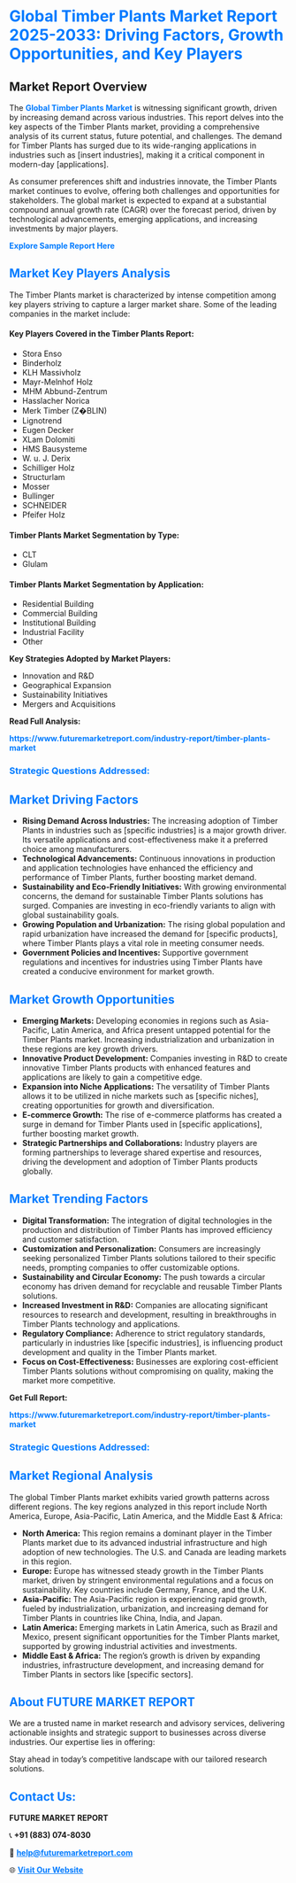 <h1 style="color: #007BFF;">Global Timber Plants Market Report 2025-2033: Driving Factors, Growth Opportunities, and Key Players</h1>

<section id="overview">
<h2>Market Report Overview</h2>
<p>The <a href="https://www.futuremarketreport.com/industry-report/timber-plants-market" style="color: #007BFF; text-decoration: none;"><strong>Global Timber Plants Market</strong></a> is witnessing significant growth, driven by increasing demand across various industries. This report delves into the key aspects of the Timber Plants market, providing a comprehensive analysis of its current status, future potential, and challenges. The demand for Timber Plants has surged due to its wide-ranging applications in industries such as [insert industries], making it a critical component in modern-day [applications].</p>
<p>As consumer preferences shift and industries innovate, the Timber Plants market continues to evolve, offering both challenges and opportunities for stakeholders. The global market is expected to expand at a substantial compound annual growth rate (CAGR) over the forecast period, driven by technological advancements, emerging applications, and increasing investments by major players.</p>
</section>

<section id="overview">
<p><a href="https://www.futuremarketreport.com/request-sample/reportId=26874" style="color: #007BFF; text-decoration: none;"><strong>Explore Sample Report Here</strong></a></p>
</section>

<section id="key-players">
<h2 style="color: #007BFF;">Market Key Players Analysis</h2>
<p>The Timber Plants market is characterized by intense competition among key players striving to capture a larger market share. Some of the leading companies in the market include:</p>
<h4>Key Players Covered in the Timber Plants Report:</h4>
<ul><li>Stora Enso</li><li>Binderholz</li><li>KLH Massivholz</li><li>Mayr-Melnhof Holz</li><li>MHM Abbund-Zentrum</li><li>Hasslacher Norica</li><li>Merk Timber (Z�BLIN)</li><li>Lignotrend</li><li>Eugen Decker</li><li>XLam Dolomiti</li><li>HMS Bausysteme</li><li>W. u. J. Derix</li><li>Schilliger Holz</li><li>Structurlam</li><li>Mosser</li><li>Bullinger</li><li>SCHNEIDER</li><li>Pfeifer Holz</li></ul>
<h4>Timber Plants Market Segmentation by Type:</h4>
<ul><li>CLT</li><li>Glulam</li></ul>

<h4>Timber Plants Market Segmentation by Application:</h4>
<ul><li>Residential Building</li><li>Commercial Building</li><li>Institutional Building</li><li>Industrial Facility</li><li>Other</li></ul>
<p><strong>Key Strategies Adopted by Market Players:</strong></p>
<ul>
<li>Innovation and R&D</li>
<li>Geographical Expansion</li>
<li>Sustainability Initiatives</li>
<li>Mergers and Acquisitions</li>
</ul>
</section>

<section>
<p><strong>Read Full Analysis: </strong></p><a href="https://www.futuremarketreport.com/industry-report/timber-plants-market" style="color: #007BFF; text-decoration: none;"><strong>https://www.futuremarketreport.com/industry-report/timber-plants-market</strong></a>
<h3 style="color: #007BFF;">Strategic Questions Addressed:</h3>
</section>

<section id="driving-factors">
<h2 style="color: #007BFF;">Market Driving Factors</h2>
<ul>
<li><strong>Rising Demand Across Industries:</strong> The increasing adoption of Timber Plants in industries such as [specific industries] is a major growth driver. Its versatile applications and cost-effectiveness make it a preferred choice among manufacturers.</li>
<li><strong>Technological Advancements:</strong> Continuous innovations in production and application technologies have enhanced the efficiency and performance of Timber Plants, further boosting market demand.</li>
<li><strong>Sustainability and Eco-Friendly Initiatives:</strong> With growing environmental concerns, the demand for sustainable Timber Plants solutions has surged. Companies are investing in eco-friendly variants to align with global sustainability goals.</li>
<li><strong>Growing Population and Urbanization:</strong> The rising global population and rapid urbanization have increased the demand for [specific products], where Timber Plants plays a vital role in meeting consumer needs.</li>
<li><strong>Government Policies and Incentives:</strong> Supportive government regulations and incentives for industries using Timber Plants have created a conducive environment for market growth.</li>
</ul>
</section>

<section id="growth-opportunities">
<h2 style="color: #007BFF;">Market Growth Opportunities</h2>
<ul>
<li><strong>Emerging Markets:</strong> Developing economies in regions such as Asia-Pacific, Latin America, and Africa present untapped potential for the Timber Plants market. Increasing industrialization and urbanization in these regions are key growth drivers.</li>
<li><strong>Innovative Product Development:</strong> Companies investing in R&D to create innovative Timber Plants products with enhanced features and applications are likely to gain a competitive edge.</li>
<li><strong>Expansion into Niche Applications:</strong> The versatility of Timber Plants allows it to be utilized in niche markets such as [specific niches], creating opportunities for growth and diversification.</li>
<li><strong>E-commerce Growth:</strong> The rise of e-commerce platforms has created a surge in demand for Timber Plants used in [specific applications], further boosting market growth.</li>
<li><strong>Strategic Partnerships and Collaborations:</strong> Industry players are forming partnerships to leverage shared expertise and resources, driving the development and adoption of Timber Plants products globally.</li>
</ul>
</section>

<section id="trending-factors">
<h2 style="color: #007BFF;">Market Trending Factors</h2>
<ul>
<li><strong>Digital Transformation:</strong> The integration of digital technologies in the production and distribution of Timber Plants has improved efficiency and customer satisfaction.</li>
<li><strong>Customization and Personalization:</strong> Consumers are increasingly seeking personalized Timber Plants solutions tailored to their specific needs, prompting companies to offer customizable options.</li>
<li><strong>Sustainability and Circular Economy:</strong> The push towards a circular economy has driven demand for recyclable and reusable Timber Plants solutions.</li>
<li><strong>Increased Investment in R&D:</strong> Companies are allocating significant resources to research and development, resulting in breakthroughs in Timber Plants technology and applications.</li>
<li><strong>Regulatory Compliance:</strong> Adherence to strict regulatory standards, particularly in industries like [specific industries], is influencing product development and quality in the Timber Plants market.</li>
<li><strong>Focus on Cost-Effectiveness:</strong> Businesses are exploring cost-efficient Timber Plants solutions without compromising on quality, making the market more competitive.</li>
</ul>
</section>

<section>
<p><strong>Get Full Report: </strong></p><a href="https://www.futuremarketreport.com/industry-report/timber-plants-market" style="color: #007BFF; text-decoration: none;"><strong>https://www.futuremarketreport.com/industry-report/timber-plants-market</strong></a>
<h3 style="color: #007BFF;">Strategic Questions Addressed:</h3>
</section>


<section id="regional-analysis">
<h2 style="color: #007BFF;">Market Regional Analysis</h2>
<p>The global Timber Plants market exhibits varied growth patterns across different regions. The key regions analyzed in this report include North America, Europe, Asia-Pacific, Latin America, and the Middle East & Africa:</p>
<ul>
<li><strong>North America:</strong> This region remains a dominant player in the Timber Plants market due to its advanced industrial infrastructure and high adoption of new technologies. The U.S. and Canada are leading markets in this region.</li>
<li><strong>Europe:</strong> Europe has witnessed steady growth in the Timber Plants market, driven by stringent environmental regulations and a focus on sustainability. Key countries include Germany, France, and the U.K.</li>
<li><strong>Asia-Pacific:</strong> The Asia-Pacific region is experiencing rapid growth, fueled by industrialization, urbanization, and increasing demand for Timber Plants in countries like China, India, and Japan.</li>
<li><strong>Latin America:</strong> Emerging markets in Latin America, such as Brazil and Mexico, present significant opportunities for the Timber Plants market, supported by growing industrial activities and investments.</li>
<li><strong>Middle East & Africa:</strong> The region’s growth is driven by expanding industries, infrastructure development, and increasing demand for Timber Plants in sectors like [specific sectors].</li>
</ul>
</section>

<footer>
<h2 style="color: #007BFF;">About FUTURE MARKET REPORT</h2>
<p>We are a trusted name in market research and advisory services, delivering actionable insights and strategic support to businesses across diverse industries. Our expertise lies in offering:</p>

<p>Stay ahead in today’s competitive landscape with our tailored research solutions.</p>

<h2 style="color: #007BFF;">Contact Us:</h2>
<p><strong>FUTURE MARKET REPORT</strong></p>
<p>📞 <strong>+91 (883) 074-8030</strong></p>
<p>📧 <strong><a href="mailto:help@futuremarketreport.com" style="color: #007BFF;">help@futuremarketreport.com</a></strong></p>
<p>🌐 <strong><a href="https://www.futuremarketreport.com/" style="color: #007BFF;">Visit Our Website</a></strong></p>
</footer>